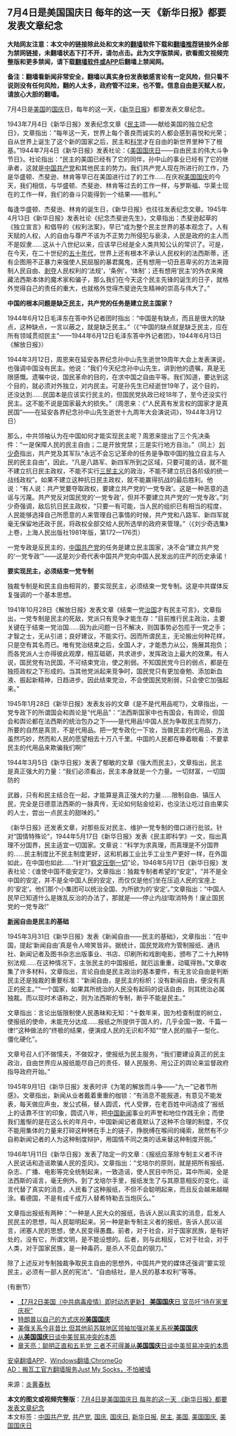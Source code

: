  <h2>7月4日是美国国庆日 每年的这一天 《新华日报》都要发表文章纪念</h2> <p class="notice"><b>大陆网友注意：本文中的链接除此处和文末的<a href="https://github.com/bannedbook/fanqiang" >翻墙</a>软件下载和<a href="https://github.com/killgcd/justmysocks/blob/master/README.md">翻墙推荐</a>链接外全部为禁网链接，未翻墙状态下打不开，请勿点击。此为文字版禁闻，欲看图文视频完整版和更多禁闻，请下载<a href="https://github.com/bannedbook/fanqiang">翻墙软件或APP</a>后翻墙上禁闻网。</p><p>备注：翻墙看新闻非常安全，翻墙以真实身份发表敏感言论有一定风险，但只看不说则没有任何风险，翻的人太多，政府管不过来，也不管。信息自由是天赋人权，请放心大胆的翻墙。</b></p>  <div class="entry"> <p>7月4日是<a href="https://www.bannedbook.org/bnews/tag/%e7%be%8e%e5%9b%bd/" class="st_tag internal_tag" rel="tag" title="标签 美国 下的日志">美国</a>的<a href="https://www.bannedbook.org/bnews/tag/%E5%9B%BD%E5%BA%86/" class="st_tag internal_tag" rel="tag" title="标签 国庆 下的日志">国庆</a>日，每年的这一天，《<a href="https://www.bannedbook.org/bnews/tag/%E6%96%B0%E5%8D%8E%E6%97%A5%E6%8A%A5/" class="st_tag internal_tag" rel="tag" title="标签 新华日报 下的日志">新华日报</a>》都要发表文章纪念。</p> <p>1943年7月4日《新华日报》发表纪念文章《<a href="https://www.bannedbook.org/bnews/tag/%e6%b0%91%e4%b8%bb/" class="st_tag internal_tag" rel="tag" title="标签 民主 下的日志">民主</a>颂——献给美国的独立纪念日》，文章指出：“每年这一天，世界上每个善良而诚实的人都会感到喜悦和光荣；自从世界上诞生了这个新的国家之后，民主和<span class='wp_keywordlink'><a href="https://www.bannedbook.org/forum11/topic309.html" title="禁片：“科学”的棍子" target="_blank">科学</a></span>才在自由的新世界里种下了根基。”1944年7月4日《新华日报》发表社论：《<a href="https://www.bannedbook.org/bnews/tag/%E7%BE%8E%E5%9B%BD%E5%9B%BD%E5%BA%86%E6%97%A5/" class="st_tag internal_tag" rel="tag" title="标签 美国国庆日 下的日志">美国国庆日</a>——自由民主的伟大斗争节日》。社论指出：“民主的美国已经有了它的同伴，孙中山的事业已经有了它的继承者，这就是<span class='wp_keywordlink_affiliate'><a href="https://www.bannedbook.org/" title="中国" target="_blank">中国</a></span><a href="https://www.bannedbook.org/bnews/tag/%e5%85%b1%e4%ba%a7%e5%85%9a/" class="st_tag internal_tag" rel="tag" title="标签 共产党 下的日志">共产党</a>和其他民主的势力。我们共产党人现在所进行的工作，乃是华盛顿、杰斐逊、林肯等早已在美国进行过了的工作……在庆祝<a href="https://www.bannedbook.org/bnews/tag/%E7%BE%8E%E5%9B%BD%E5%9B%BD%E5%BA%86/" class="st_tag internal_tag" rel="tag" title="标签 美国国庆 下的日志">美国国庆</a>的今天，我们相信，与华盛顿、杰斐逊、林肯等过去的工作一样，与罗斯福、华莱士现在的工作一样，我们的奋斗只能得到一个结果——胜利。”</p> <p>每逢华盛顿、杰斐逊、林肯的诞生日，《新华日报》也往往发表纪念文章。1945年4月13日《新华日报》发表社论《纪念杰斐逊先生》，文章指出：杰斐逊起草的《独立宣言》和倡导的《权利法案》，早已“成为整个民主世界的基本观念了。人有天赋的人权，人的自由与尊严不该为不正势力所侵犯与亵渎，人民是政府的主人而不是奴隶……这从十八世纪以来，应该早已经是全人类共知公认的常识了。可是，在今天，在二十世纪的<span class='wp_keywordlink'><a href="https://www.bannedbook.org/forum2/topic1267.html" title="《五十年代底尘埃》" target="_blank">五十年代</a></span>，世界上还有根本不承认人民权利的法西斯蒂，还有企图用不正暴力来强使人民屈服的暴君魔鬼，还有想用一切丑恶卑劣的方法来箝制人民自由、<span class='wp_keywordlink'><a href="https://www.bannedbook.org/forum2/topic21.html" title="《剥夺》 黄建民 著" target="_blank">剥夺</a></span>人民权利的‘法规’，‘条例’，‘体制’；还有想用‘民主’的外衣来掩藏法西斯本体的魔术家和骗子，那么我们在今天这个民主先锋的诞生的日子，就格外觉得自己的责任的重大，也就格外觉得杰斐逊先生精神的崇高与伟大了。”</p> <p><strong>中国的根本问题是缺乏民主，共产党的任务是建立民主国家？</strong></p> <p>1944年6月12日毛泽东在答中外记者团时指出：“中国是有缺点，而且是很大的缺点，这种缺点，一言以蔽之，就是缺乏民主。”（《“中国的缺点就是缺乏民主，应在所有领域贯彻民主”——1944年6月12日毛泽东答中外记者团》，1944年6月13日《解放日报》）</p> <p>1944年3月12日，周恩来在延安各界纪念孙中山先生逝世19周年大会上发表演说，也强调中国没有民主。他说：“我们今天纪念孙中山先生，讲到他的遗嘱，真是无限感慨。遗嘱中说，国民革命的目的，在求中国之自由平等。我们知道，要达到这个目的，就必须对外独立，对内民主。可是孙先生已经逝世19年了，这个目的，还没达到……民国本是应该实行民主的，但国民党执政已经18年了，至今还没实行民主。这不能不说是国家最大的损失。”（周恩来：《“人民真有发言权的国家才是真民国”——在延安各界纪念孙中山先生逝世十九周年大会演说词》，1944年3月12日）</p>  <p>那么，中共领袖认为在中国如何才能实现民主呢？周恩来提出了三个先决条件：“一是保障人民的民主自由；二是开放党禁；三是实行地方自治。”（同上）<span class='wp_keywordlink'><a href="https://www.bannedbook.org/forum2/topic1158.html" title="《刘少奇传》" target="_blank">刘少奇</a></span>指出，共产党及其军队“永远不会忘记革命的任务是争取中国的独立自主与人民的民主自由”，因此，“凡是八路军、新四军所到之区域，只要可能的话，就不能不建立抗日民主政权，不能不实行<span class='wp_keywordlink'><a href="https://www.bannedbook.org/forum2/topic3456.html" title="孙中山《三民主义》" target="_blank">三民主义</a></span>的政治，不能不建立抗日各阶级的统一战线政权”。如果不建立这种抗日民主政权，就不能赢得抗战的最后胜利。他说：“有人说：共产党要夺取政权，要建立共产党的‘一党专政’。这是一种恶意的造谣与污蔑。共产党反对国民党的‘一党专政’，但并不要建立共产党的‘一党专政’。”刘少奇强调，敌后抗日民主政权，“只要一有可能，当人民的组织已有相当的程度，人民能够选择自己所愿意的人来管理自己事情的时候，共产党和八路军、新四军就毫无保留地还政于民，将政权全部交给人民所选举的政府来管理。”（《刘少奇选集》上卷，上海人民出版社1981年版，第172—176页）</p> <p>一党专政是反民主的，<a href="https://www.bannedbook.org/bnews/tag/%e4%b8%ad%e5%9b%bd%e5%85%b1%e4%ba%a7%e5%85%9a/" class="st_tag internal_tag" rel="tag" title="标签 中国共产党 下的日志">中国共产党</a>的任务是建立民主国家，决不会“建立共产党的‘一党专政’”——这是刘少奇代表中国共产党向中国人民发出的庄严的历史承诺！</p> <p><strong>要实现民主，必须结束一党专制</strong></p> <p>独裁专制是和民主自由相背的，要实现民主，必须结束一党专制。这是中共媒体反复强调的一个基本思想。</p> <p>1941年10月28日《解放日报》发表文章《结束一党<span class='wp_keywordlink'><a href="https://www.bannedbook.org/forum24/topic8925.html" title="《治国大道》" target="_blank">治国</a></span>才有民主可言》，文章指出，一党专制是民主的死敌，党派只有竞争才能生存：“目前推行民主政治，主要关键在于结束一党治国……因为此问题一日不解决，则国事势必包揽于一党之手；才智之士，无从引进；良好建议，不能实行。因而所谓民主，无论搬出何种花样，只是空有其名而已。唯有党治结束之后，全国人才，才能悉力从公，施展其抱负；而各党派人士亦得彼此观摩，相互砥砺，共求进步，发挥政治上最大的效果。有人说，国民党有功民国，不可结束党治，使之削弱。不知国民党今日的弱点，都是在独揽政权之下形成的。当其他党派起来竞争时，国民党只有更加奋勉、添加新血液、振起新精神，日趋进步。因此结束党治，不会使国民党削弱，只会使它加强起来。”</p> <p>1945年1月28日《新华日报》发表友谷的文章《是不是代用品呢?》，文章指出，一党专政下的所谓国会和舆论是“代用品”：“法西斯国家中也有国会，有舆论，但国会和舆论都在法西斯的统治包办之下——是代用品!中国人民为争取民主而努力，所要的自然是真货，不是代用品。把一党专政化一下妆，当做民主的代用品，方法虽然巧妙，然而和人民的愿望相去十万八千里。中国的人民都在睁着眼看：不要拿民主的代用品来欺骗我们啊!”</p>  <p>1944年3月5日《新华日报》发表了郁敏的文章《强大而民主》，文章指出，民主是真正强大的力量：“我们必须看出，民主本身就是一个力量。一切财富，一切国防的</p> <p>武器，只有和民主结合在一起，才能算是真正强大的力量……限制自由、镇压人民，完全是日德意法西斯的一脉真传，无论如何贴金绘彩，也没法让吃过自由果实的人士，尝出一点民主的甜味的。”</p> <p>《新华日报》还发表文章，对那些反对民主、维护一党专制的借口进行批驳。针对“国情特殊论”，1944年5月17日《新华日报》发表《民主即科学》一文，指出真理不分国界，民主适宜一切国家。文章说：“科学为求真理，而真理是不分国界的……民主制度比不民主制度更好，这和机器工业比手工业生产更好一样，在外国如此，在中国也如此……”针对“<span class='wp_keywordlink'><a href="https://www.bannedbook.org/forum11/topic304.html" title="禁片：稳定压倒一切" target="_blank">稳定压倒一切</a></span>”论，1946年5月17日《新华日报》发表社论：《谁使中国不能安定?》，文章指出：独裁专制者希望的“安定”，“并不是全中国的安定，并不是全中国人民的安定，而仅仅是他们坐在压迫人民的宝座上的‘安定’。他们那个小集团可以统治全国、为所欲为的‘安定’。”文章指出：“中国人民早已知道什么是拨乱反治的办法了，那就是——停止内战!取消特务！废止国民党的一党专政!”</p> <p><strong><span class='wp_keywordlink_affiliate'><a href="https://www.bannedbook.org/" title="新闻">新闻</a></span>自由是民主的基础</strong></p> <p>1945年3月31日《新华日报》发表《新闻自由——民主的基础》，文章指出：“在中国，提起‘新闻自由’真是令人啼笑皆非。据统计，国民党政府为管制报纸、通讯社、新闻记者及图书杂志出版事业、书店、印刷所和戏剧电影，颁布了二十九种特别法规……在这种情况下，主张民主的中国报纸，就厄运重重，动辄得咎。”文章收集了许多材料，文章指出，言论自由是民主政治的基本要件，有无言论自由是判断民主还是独裁的重要标准：“新闻自由，是民主的标帜；没有新闻自由，便没有真正的民主。”“一个国家，如果其所统治的人民没有起码的说话自由，则其统治必属独裁。而以现时术语称之，则为法西斯的专制，断乎不能是民主。”</p> <p>文章指出：言论出版限制使人民愚昧和无知：“十数年来，因为检查制度的树立，使报纸的使命，未能充分达成……报纸之所提供于国人的，几乎全国一致、千篇一律!”这种做法的“终极的结果，便演成人民的无识和不知”“使人民的脑子一型化、僵化硬化”。</p>  <p>文章号召人们不做懦夫，不做奴才，使报纸为民主服务，“我们要建设真正的民主政治，自由世界应从报纸能尽自己的责任、替人民服务、用公正的舆论来监督政府指导政府开始。”</p> <p>1945年9月1日《新华日报》发表时评《为笔的解放而斗争——“九一”记者节所感》。文章指出，新闻从业者戴着重重的枷锁：“有消息不能报道，有意见不能发表，每天做应声虫，发公式稿，替人圆谎，代人受罪，在老百姓中间造成了‘报纸上的话靠不住’的印象，圆谎八年，把<span class='wp_keywordlink_affiliate'><a href="https://www.bannedbook.org/bnews/cnnews/" title="中国新闻">中国新闻</a></span>事业的声誉和地位作践无余；而使我们羞惭的是在这么长的年月中，中国新闻记者竟默认了这种不合理的制度，不仅不能用集体的力量来打碎这种铐在手上的链子，挣脱缚在喉间的绳索，居然有不少自称新闻记者的人为这种制度辩护，用国情不同之类的话来替这种制度开脱。”</p> <p>1946年1月11日《新华日报》发表了陆定一的文章：《报纸应革除专制主义者不许人民说话和造谣欺骗人民的歪风》。文章指出：“戈培尔的原则，就是把所有报纸、杂志、广播、电影等完全统制起来，一致造谣，使人民目中所见，耳中所闻，全是法西斯的谣言，毫无例外。到了戈培尔手里，报纸发生了与其原意相反的变化，谣言代替了真实的消息，人民看了这种报纸，不但不会聪明起来，而且反会越来越糊涂。看德国，不是有成千成万人替希特勒去当炮灰么。”</p> <p>文章指出报纸有两种：“一种是人民大众的报纸，告诉人民以真实的消息，启发人民民主的思想，叫人民聪明起来。另一种是新专制主义者的报纸，告诉人民以谣言，闭塞人民的思想，使人民变得愚蠢。前者，对于社会，对于国家民族，是有好处的，没有它，所谓文明，是不能设想的。后者，则与此相反，它对于社会，对于人类，对于国家民族，是一种毒药，是杀人不见血的钢刀。”</p> <p>除了上述反对专制独裁争取民主自由的思想外，中国共产党的媒体还强调“要实现民主，必须有一部人民的宪法”、“自由结社，是人民的基本权利”等等。</p> <p>(有删节）</p>  <ul class='op-related-articles' title='相关阅读'> <li><a href='https://www.bannedbook.org/bnews/worldnews/usa/20200703/1355142.html' target='_blank'>【7月2日美国（中共病毒疫情）即时动态更新】 <b>美国国庆</b>日 官员吁“待在家里庆祝”</a></li> <li><a href='https://www.bannedbook.org/bnews/worldnews/usa/20190706/1153817.html' target='_blank'>特朗普以自己的方式庆祝<b>美国国庆</b></a></li> <li><a href='https://www.bannedbook.org/bnews/worldnews/20190705/1153778.html' target='_blank'>美俄关系今非昔比 但其他前苏联地区领袖加强对美关系祝<b>美国国庆</b></a></li> <li><a href='https://www.bannedbook.org/bnews/ssgc/20190705/1153761.html' target='_blank'>从<b>美国国庆</b>日谈中美贸易冲突的本质</a></li> <li><a href='https://www.bannedbook.org/bnews/comments/20190705/1153639.html' target='_blank'>章天亮：聪明正直和五毛党 三者不可得兼从<b>美国国庆</b>日谈中美贸易冲突的本质</a></li> </ul> <div class="texttj"> <a href="https://github.com/bannedbook/fanqiang/wiki/%E7%A6%81%E9%97%BB%E7%BD%91%E5%AE%89%E5%8D%93%E7%BF%BB%E5%A2%99%E6%96%B0%E9%97%BBAPP" target="_blank">安卓翻墙APP</a>、<a href="https://github.com/bannedbook/fanqiang/wiki/Chrome%E4%B8%80%E9%94%AE%E7%BF%BB%E5%A2%99%E5%8C%85" target="_blank">Windows翻墙:ChromeGo</a><br/> <a href="https://github.com/killgcd/justmysocks/blob/master/README.md" target="_blank">AD：搬瓦工官方翻墙服务Just My Socks，不怕被墙</a> </div><p> 来源：<span class='wp_keywordlink'><a href="https://www.bannedbook.org/forum2/topic1265.html" title="《炎黄春秋》精品书系+历史谜案揭秘" target="_blank">炎黄春秋</a></span> </p><a name='sharetosocial'></a>         <div><b>本文的图文或视频完整版</b>：<a href='https://www.bannedbook.org/bnews/comments/20200705/1355942.html'>7月4日是美国国庆日 每年的这一天 《新华日报》都要发表文章纪念</a></div>  </div><!--END ENTRY--> <div class="postfooter"> <div>本文标签：<a href="https://www.bannedbook.org/bnews/tag/%e4%b8%ad%e5%9b%bd%e5%85%b1%e4%ba%a7%e5%85%9a/" rel="tag">中国共产党</a>, <a href="https://www.bannedbook.org/bnews/tag/%e5%85%b1%e4%ba%a7%e5%85%9a/" rel="tag">共产党</a>, <a href="https://www.bannedbook.org/bnews/tag/%E5%9B%BD%E5%BA%86/" rel="tag">国庆</a>, <a href="https://www.bannedbook.org/bnews/tag/%E5%9B%BD%E5%BA%86%E6%97%A5/" rel="tag">国庆日</a>, <a href="https://www.bannedbook.org/bnews/tag/%E6%96%B0%E5%8D%8E%E6%97%A5%E6%8A%A5/" rel="tag">新华日报</a>, <a href="https://www.bannedbook.org/bnews/tag/%e6%b0%91%e4%b8%bb/" rel="tag">民主</a>, <a href="https://www.bannedbook.org/bnews/tag/%e7%be%8e%e5%9b%bd/" rel="tag">美国</a>, <a href="https://www.bannedbook.org/bnews/tag/%E7%BE%8E%E5%9B%BD%E5%9B%BD%E5%BA%86/" rel="tag">美国国庆</a>, <a href="https://www.bannedbook.org/bnews/tag/%E7%BE%8E%E5%9B%BD%E5%9B%BD%E5%BA%86%E6%97%A5/" rel="tag">美国国庆日</a></div>  </div><!--END POSTFOOTER--> 